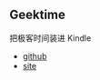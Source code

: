 ## Geektime

把极客时间装进 Kindle

- [github](https://github.com/jachinlin/geektime_dl)
- [site](https://jachinlin.github.io/geektime_dl)